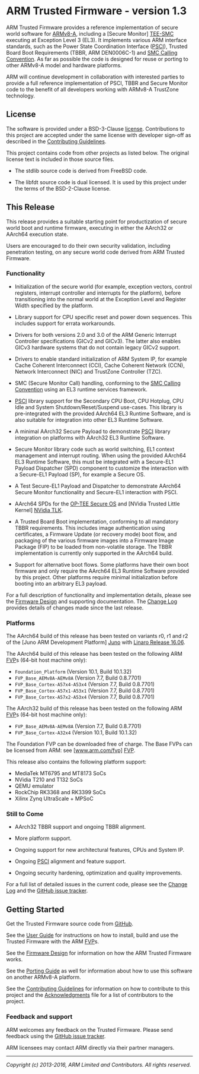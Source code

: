 ARM Trusted Firmware - version 1.3
==================================

ARM Trusted Firmware provides a reference implementation of secure world
software for [ARMv8-A], including a [Secure Monitor] [TEE-SMC] executing at
Exception Level 3 (EL3). It implements various ARM interface standards, such as
the Power State Coordination Interface ([PSCI]), Trusted Board Boot Requirements
(TBBR, ARM DEN0006C-1) and [SMC Calling Convention][SMCCC]. As far as possible
the code is designed for reuse or porting to other ARMv8-A model and hardware
platforms.

ARM will continue development in collaboration with interested parties to
provide a full reference implementation of PSCI, TBBR and Secure Monitor code
to the benefit of all developers working with ARMv8-A TrustZone technology.


License
-------

The software is provided under a BSD-3-Clause [license]. Contributions to this
project are accepted under the same license with developer sign-off as
described in the [Contributing Guidelines].

This project contains code from other projects as listed below. The original
license text is included in those source files.

*   The stdlib source code is derived from FreeBSD code.

*   The libfdt source code is dual licensed. It is used by this project under
    the terms of the BSD-2-Clause license.


This Release
------------

This release provides a suitable starting point for productization of secure
world boot and runtime firmware, executing in either the AArch32 or AArch64
execution state.

Users are encouraged to do their own security validation, including penetration
testing, on any secure world code derived from ARM Trusted Firmware.

### Functionality

*   Initialization of the secure world (for example, exception vectors, control
    registers, interrupt controller and interrupts for the platform), before
    transitioning into the normal world at the Exception Level and Register
    Width specified by the platform.

*   Library support for CPU specific reset and power down sequences. This
    includes support for errata workarounds.

*   Drivers for both versions 2.0 and 3.0 of the ARM Generic Interrupt
    Controller specifications (GICv2 and GICv3). The latter also enables GICv3
    hardware systems that do not contain legacy GICv2 support.

*   Drivers to enable standard initialization of ARM System IP, for example
    Cache Coherent Interconnect (CCI), Cache Coherent Network (CCN), Network
    Interconnect (NIC) and TrustZone Controller (TZC).

*   SMC (Secure Monitor Call) handling, conforming to the [SMC Calling
    Convention][SMCCC] using an EL3 runtime services framework.

*   [PSCI] library support for the Secondary CPU Boot, CPU Hotplug, CPU Idle
    and System Shutdown/Reset/Suspend use-cases.
    This library is pre-integrated with the provided AArch64 EL3 Runtime
    Software, and is also suitable for integration into other EL3 Runtime
    Software.

*   A minimal AArch32 Secure Payload to demonstrate [PSCI] library integration
    on platforms with AArch32 EL3 Runtime Software.

*   Secure Monitor library code such as world switching, EL1 context management
    and interrupt routing.
    When using the provided AArch64 EL3 Runtime Software, this must be
    integrated with a Secure-EL1 Payload Dispatcher (SPD) component to
    customize the interaction with a Secure-EL1 Payload (SP), for example a
    Secure OS.

*   A Test Secure-EL1 Payload and Dispatcher to demonstrate AArch64 Secure
    Monitor functionality and Secure-EL1 interaction with PSCI.

*   AArch64 SPDs for the [OP-TEE Secure OS] and [NVidia Trusted Little Kernel]
    [NVidia TLK].

*   A Trusted Board Boot implementation, conforming to all mandatory TBBR
    requirements. This includes image authentication using certificates, a
    Firmware Update (or recovery mode) boot flow, and packaging of the various
    firmware images into a Firmware Image Package (FIP) to be loaded from
    non-volatile storage.
    The TBBR implementation is currently only supported in the AArch64 build.

*   Support for alternative boot flows. Some platforms have their own boot
    firmware and only require the AArch64 EL3 Runtime Software provided by this
    project. Other platforms require minimal initialization before booting
    into an arbitrary EL3 payload.

For a full description of functionality and implementation details, please
see the [Firmware Design] and supporting documentation. The [Change Log]
provides details of changes made since the last release.

### Platforms

The AArch64 build of this release has been tested on variants r0, r1 and r2
of the [Juno ARM Development Platform] [Juno] with [Linaro Release 16.06].

The AArch64 build of this release has been tested on the following ARM
[FVP]s (64-bit host machine only):

*   `Foundation_Platform` (Version 10.1, Build 10.1.32)
*   `FVP_Base_AEMv8A-AEMv8A` (Version 7.7, Build 0.8.7701)
*   `FVP_Base_Cortex-A57x4-A53x4` (Version 7.7, Build 0.8.7701)
*   `FVP_Base_Cortex-A57x1-A53x1` (Version 7.7, Build 0.8.7701)
*   `FVP_Base_Cortex-A57x2-A53x4` (Version 7.7, Build 0.8.7701)

The AArch32 build of this release has been tested on the following ARM
[FVP]s (64-bit host machine only):

*   `FVP_Base_AEMv8A-AEMv8A` (Version 7.7, Build 0.8.7701)
*   `FVP_Base_Cortex-A32x4` (Version 10.1, Build 10.1.32)

The Foundation FVP can be downloaded free of charge. The Base FVPs can be
licensed from ARM: see [www.arm.com/fvp] [FVP].

This release also contains the following platform support:

*   MediaTek MT6795 and MT8173 SoCs
*   NVidia T210 and T132 SoCs
*   QEMU emulator
*   RockChip RK3368 and RK3399 SoCs
*   Xilinx Zynq UltraScale + MPSoC

### Still to Come

*   AArch32 TBBR support and ongoing TBBR alignment.

*   More platform support.

*   Ongoing support for new architectural features, CPUs and System IP.

*   Ongoing [PSCI] alignment and feature support.

*   Ongoing security hardening, optimization and quality improvements.

For a full list of detailed issues in the current code, please see the [Change
Log] and the [GitHub issue tracker].


Getting Started
---------------

Get the Trusted Firmware source code from
[GitHub](https://www.github.com/ARM-software/arm-trusted-firmware).

See the [User Guide] for instructions on how to install, build and use
the Trusted Firmware with the ARM [FVP]s.

See the [Firmware Design] for information on how the ARM Trusted Firmware works.

See the [Porting Guide] as well for information about how to use this
software on another ARMv8-A platform.

See the [Contributing Guidelines] for information on how to contribute to this
project and the [Acknowledgments] file for a list of contributors to the
project.

### Feedback and support

ARM welcomes any feedback on the Trusted Firmware. Please send feedback using
the [GitHub issue tracker].

ARM licensees may contact ARM directly via their partner managers.


- - - - - - - - - - - - - - - - - - - - - - - - - -

_Copyright (c) 2013-2016, ARM Limited and Contributors. All rights reserved._


[License]:                  ./license.md "BSD license for ARM Trusted Firmware"
[Contributing Guidelines]:  ./contributing.md "Guidelines for contributors"
[Acknowledgments]:          ./acknowledgements.md "Contributor acknowledgments"
[Change Log]:               ./docs/change-log.md
[User Guide]:               ./docs/user-guide.md
[Firmware Design]:          ./docs/firmware-design.md
[Porting Guide]:            ./docs/porting-guide.md

[ARMv8-A]:               http://www.arm.com/products/processors/armv8-architecture.php "ARMv8-A Architecture"
[FVP]:                   http://www.arm.com/fvp "ARM's Fixed Virtual Platforms"
[Juno]:                  http://www.arm.com/products/tools/development-boards/versatile-express/juno-arm-development-platform.php "Juno ARM Development Platform"
[PSCI]:                  http://infocenter.arm.com/help/topic/com.arm.doc.den0022c/DEN0022C_Power_State_Coordination_Interface.pdf "Power State Coordination Interface PDD (ARM DEN 0022C)"
[SMCCC]:                 http://infocenter.arm.com/help/topic/com.arm.doc.den0028a/index.html "SMC Calling Convention PDD (ARM DEN 0028A)"
[TEE-SMC]:               http://www.arm.com/products/processors/technologies/trustzone/tee-smc.php "Secure Monitor and TEEs"
[GitHub issue tracker]:  https://github.com/ARM-software/tf-issues/issues
[OP-TEE Secure OS]:      https://github.com/OP-TEE/optee_os
[NVidia TLK]:            http://nv-tegra.nvidia.com/gitweb/?p=3rdparty/ote_partner/tlk.git;a=summary
[Linaro Release 16.06]:  https://community.arm.com/docs/DOC-10952#jive_content_id_Linaro_Release_1606
